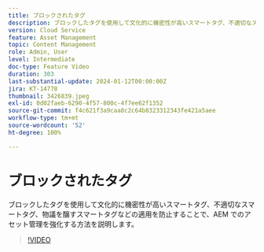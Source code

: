 ```yaml
---
title: ブロックされたタグ
description: ブロックしたタグを使用して文化的に機密性が高いスマートタグ、不適切なスマートタグ、物議を醸すスマートタグなどの適用を防止することで、AEM でのアセット管理を強化する方法を説明します。
version: Cloud Service
feature: Asset Management
topic: Content Management
role: Admin, User
level: Intermediate
doc-type: Feature Video
duration: 303
last-substantial-update: 2024-01-12T00:00:00Z
jira: KT-14778
thumbnail: 3426839.jpeg
exl-id: 0d02faeb-6290-4f57-800c-4f7ee62f1352
source-git-commit: f4c621f3a9caa8c2c64b8323312343fe421a5aee
workflow-type: tm+mt
source-wordcount: '52'
ht-degree: 100%

---
```


# ブロックされたタグ

ブロックしたタグを使用して文化的に機密性が高いスマートタグ、不適切なスマートタグ、物議を醸すスマートタグなどの適用を防止することで、AEM でのアセット管理を強化する方法を説明します。

>[!VIDEO](https://video.tv.adobe.com/v/3426839/?learn=on)
